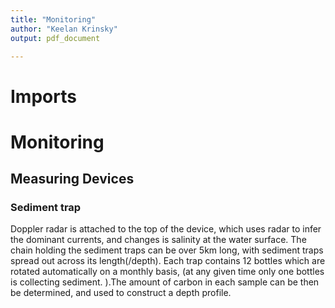 ```yaml
---
title: "Monitoring"
author: "Keelan Krinsky"
output: pdf_document

---
```


# Imports

# Monitoring

## Measuring Devices


### Sediment trap
Doppler radar is attached to the top of the device, which uses radar to infer the dominant currents, and changes is salinity at the water surface. The chain holding the sediment traps can be over 5km long, with sediment traps spread out across its length(/depth). Each trap contains 12 bottles which are rotated automatically on a monthly basis, (at any given time only one bottles is collecting sediment. ).The amount of carbon in each sample can be then be determined, and used to construct a depth profile. 
